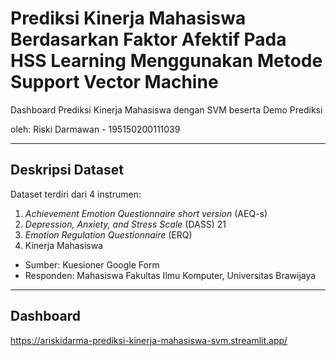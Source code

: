# Prediksi Kinerja Mahasiswa Berdasarkan Faktor Afektif Pada HSS Learning Menggunakan Metode Support Vector Machine
Dashboard Prediksi Kinerja Mahasiswa dengan SVM beserta Demo Prediksi

oleh: Riski Darmawan - 195150200111039

<hr>

## Deskripsi Dataset
Dataset terdiri dari 4 instrumen:
1. _Achievement Emotion Questionnaire short version_ (AEQ-s)
2. _Depression, Anxiety, and Stress Scale_ (DASS) 21
3. _Emotion Regulation Questionnaire_ (ERQ)
4. Kinerja Mahasiswa

- Sumber: Kuesioner Google Form
- Responden: Mahasiswa Fakultas Ilmu Komputer, Universitas Brawijaya

<hr>

## Dashboard

https://ariskidarma-prediksi-kinerja-mahasiswa-svm.streamlit.app/
